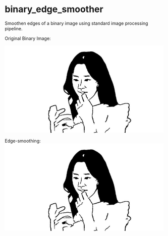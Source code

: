 # binary_edge_smoother

Smoothen edges of a binary image using standard image processing pipeline.

Original Binary Image:

![image](im.jpg)

Edge-smoothing:
![image](im.jpg)


